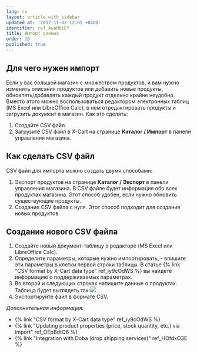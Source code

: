 ```yaml
---
lang: ru
layout: article_with_sidebar
updated_at: '2017-11-02 12:05 +0400'
identifier: ref_AwaMbiEf
title: Импорт данных
order: 10
published: true
---
```

## Для чего нужен импорт

Если у вас большой магазин с множеством продуктов, и вам нужно изменить описания продуктов или добавить новые продукты, обновлять/добавлять каждый продукт отдельно крайне неудобно. Вместо этого можно воспользоваться редактором электронных таблиц (MS Excel или LibreOffice Calc), в нем отредактировать продукты и загрузить документ в магазин. Как это сделать:

1.  Создайте CSV файл.
2.  Загрузите CSV файл в X-Cart на странице **Каталог / Импорт** в панели управления магазина.

## Как сделать CSV файл

CSV файл для импорта можно создать двумя способами:

1.  Экспорт продуктов на странице **Каталог / Экспорт** в панели управления магазина. В CSV файле будет информация обо всех продуктах магазина. Этот способ удобен, если нужно обновить существующие продукты.
2.  Создание CSV файла с нуля. Этот способ подходит для создания новых продуктов.

## Создание нового CSV файла

1.  Создайте новый документ-таблицу в редакторе (MS Excel или LibreOffice Calc).
2.  Определите параметры, которые нужно импортировать, - впишите эти параметры в клетки первой строки таблицы. В статье {% link "CSV format by X-Cart data type" ref_iy9cOdWS %}  вы найдете информацию о поддерживаемых параметрах.
3.  Во второй и следующих строках напишите данные о продуктах. Таблица будет выглядеть так:![]({{site.baseurl}}/attachments/6389817/6586496.png)
4.  Экспортируйте файл в формате CSV.

_Дополнительная информация:_

*   {% link "CSV format by X-Cart data type" ref_iy9cOdWS %}
*   {% link "Updating product properties (price, stock quantity, etc.) via import" ref_OEpBdtQ6 %}
*   {% link "Integration with Doba (drop shipping services)" ref_HOfdxO3E %}

